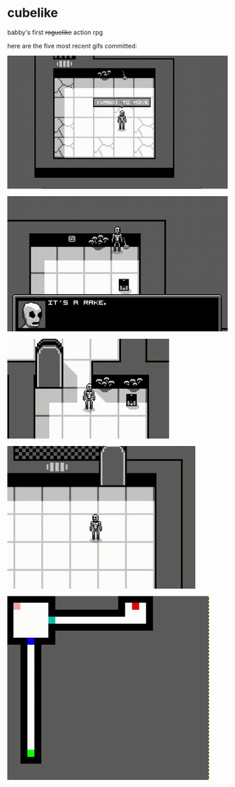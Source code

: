 # cubelike
babby's first ~~roguelike~~ action rpg 

here are the five most recent gifs committed:

![59_intro_building.gif](gifs/59_intro_building.gif?raw=true "59_intro_building")

![58_decoration_flavor_text.gif](gifs/58_decoration_flavor_text.gif?raw=true "58_decoration_flavor_text")

![57_wall_mushrooms.gif](gifs/57_wall_mushrooms.gif?raw=true "57_wall_mushrooms")

![56_floaty_text.gif](gifs/56_floaty_text.gif?raw=true "56_floaty_text")

![55_levels_as_pngs.gif](gifs/55_levels_as_pngs.gif?raw=true "55_levels_as_pngs")

